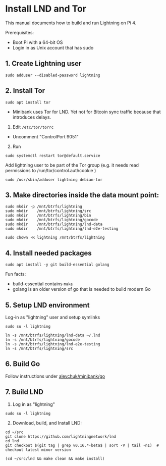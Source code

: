 # Install LND and Tor

This manual documents how to build and run Lightning on Pi 4.

Prerequisites:
 * Boot Pi with a 64-bit OS
 * Login in as Unix account that has sudo

## 1. Create Lightning user

```
sudo adduser --disabled-password lightning
```

## 2. Install Tor

```
sudo apt install tor
```

 * Minibank uses Tor for LND. Yet not for Bitcoin sync traffic because that introduces delays.

1. Edit `/etc/tor/torrc` 
* Uncomment "ControlPort 9051"
2. Run 
```
sudo systemctl restart tor@default.service
```

Add lightning user to be part of the Tor group (e.g. it needs read permissions to /run/tor/control.authcookie )
```
sudo /usr/sbin/adduser lightning debian-tor
```

## 3. Make directories inside the data mount point:
```
sudo mkdir -p /mnt/btrfs/lightning
sudo mkdir    /mnt/btrfs/lightning/src
sudo mkdir    /mnt/btrfs/lightning/bin
sudo mkdir    /mnt/btrfs/lightning/gocode
sudo mkdir    /mnt/btrfs/lightning/lnd-data
sudo mkdir    /mnt/btrfs/lightning/lnd-e2e-testing

sudo chown -R lightning /mnt/btrfs/lightning
```

## 4. Install needed packages

```
sudo apt install -y git build-essential golang
```

Fun facts:
* build-essential contains `make`
* golang is an older version of go that is needed to build modern Go


## 5. Setup LND environment

Log-in as "lightning" user and setup symlinks

```
sudo su -l lightning

ln -s /mnt/btrfs/lightning/lnd-data ~/.lnd
ln -s /mnt/btrfs/lightning/gocode
ln -s /mnt/btrfs/lightning/lnd-e2e-testing
ln -s /mnt/btrfs/lightning/src
```

## 6. Build Go
Follow instructions under [alevchuk/minibank/go](https://github.com/alevchuk/minibank/blob/first/go/)


## 7. Build LND

1. Log in as "lightning"
```
sudo su -l lightning
```

2. Download, build, and Install LND:
```
cd ~/src
git clone https://github.com/lightningnetwork/lnd
cd lnd
git checkout $(git tag | grep v0.16.*-beta$ | sort -V | tail -n1)  # checkout latest minor version

(cd ~/src/lnd && make clean && make install)
```
